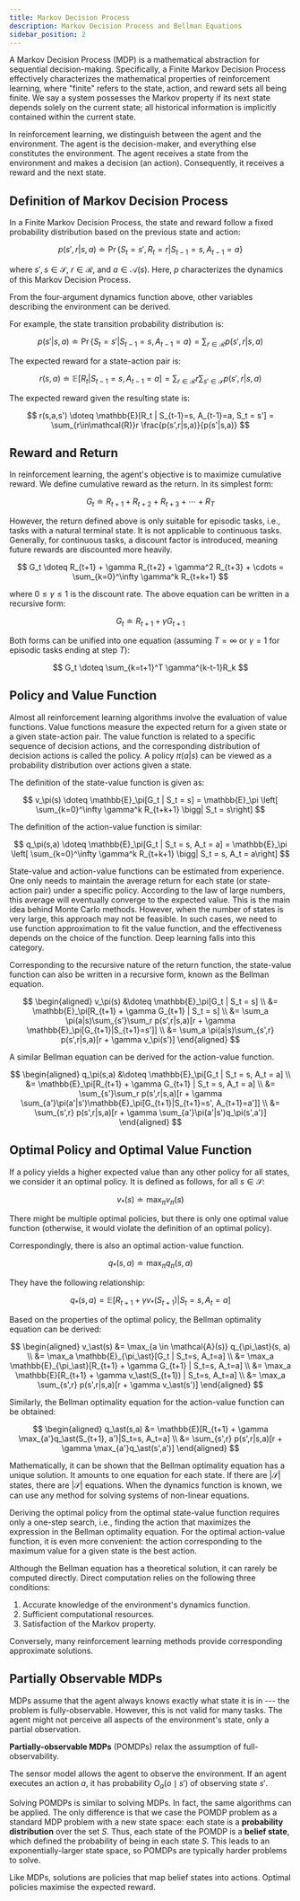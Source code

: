 ```yaml
---
title: Markov Decision Process
description: Markov Decision Process and Bellman Equations
sidebar_position: 2
---
```


A Markov Decision Process (MDP) is a mathematical abstraction for sequential decision-making. Specifically, a Finite Markov Decision Process effectively characterizes the mathematical properties of reinforcement learning, where "finite" refers to the state, action, and reward sets all being finite. We say a system possesses the Markov property if its next state depends solely on the current state; all historical information is implicitly contained within the current state.

In reinforcement learning, we distinguish between the agent and the environment. The agent is the decision-maker, and everything else constitutes the environment. The agent receives a state from the environment and makes a decision (an action). Consequently, it receives a reward and the next state. 

## Definition of Markov Decision Process

In a Finite Markov Decision Process, the state and reward follow a fixed probability distribution based on the previous state and action:

$$
p(s',r | s,a) \doteq \Pr\{S_t = s', R_t = r | S_{t-1} = s, A_{t-1} = a\}
$$

where $s',s \in \mathcal{S}$, $r \in \mathcal{R}$, and $a \in \mathcal{A}(s)$. Here, $p$ characterizes the dynamics of this Markov Decision Process.

From the four-argument dynamics function above, other variables describing the environment can be derived.

For example, the state transition probability distribution is:

$$
p(s'|s,a) \doteq \Pr\{S_t = s' | S_{t-1} = s, A_{t - 1}=a\} = \sum_{r\in\mathcal{R}}p(s',r|s,a)
$$

The expected reward for a state-action pair is:

$$
r(s,a) \doteq \mathbb{E}[R_t | S_{t-1}=s, A_{t-1}=a] = \sum_{r\in\mathcal{R}}r \sum_{s'\in\mathcal{S}} p(s',r|s,a)
$$

The expected reward given the resulting state is:

$$
r(s,a,s') \doteq \mathbb{E}[R_t | S_{t-1}=s, A_{t-1}=a, S_t = s'] = \sum_{r\in\mathcal{R}}r \frac{p(s',r|s,a)}{p(s'|s,a)}
$$

## Reward and Return

In reinforcement learning, the agent's objective is to maximize cumulative reward. We define cumulative reward as the return. In its simplest form:

$$
G_t \doteq R_{t+1} + R_{t+2} + R_{t+3} + \cdots + R_T
$$

However, the return defined above is only suitable for episodic tasks, i.e., tasks with a natural terminal state. It is not applicable to continuous tasks. Generally, for continuous tasks, a discount factor is introduced, meaning future rewards are discounted more heavily.

$$
G_t \doteq R_{t+1} + \gamma R_{t+2} + \gamma^2 R_{t+3} + \cdots = \sum_{k=0}^\infty \gamma^k R_{t+k+1}
$$

where $0 \le \gamma \le 1$ is the discount rate. The above equation can be written in a recursive form:

$$
G_t \doteq R_{t+1} + \gamma G_{t+1}
$$

Both forms can be unified into one equation (assuming $T=\infty$ or $\gamma=1$ for episodic tasks ending at step $T$):

$$
G_t \doteq \sum_{k=t+1}^T \gamma^{k-t-1}R_k
$$

## Policy and Value Function

Almost all reinforcement learning algorithms involve the evaluation of value functions. Value functions measure the expected return for a given state or a given state-action pair. The value function is related to a specific sequence of decision actions, and the corresponding distribution of decision actions is called the policy. A policy $\pi(a|s)$ can be viewed as a probability distribution over actions given a state.

The definition of the state-value function is given as:

$$
v_\pi(s) \doteq \mathbb{E}_\pi[G_t | S_t = s] = \mathbb{E}_\pi \left[ \sum_{k=0}^\infty \gamma^k R_{t+k+1} \bigg| S_t = s\right]
$$

The definition of the action-value function is similar:

$$
q_\pi(s,a) \doteq \mathbb{E}_\pi[G_t | S_t = s, A_t = a] = \mathbb{E}_\pi \left[ \sum_{k=0}^\infty \gamma^k R_{t+k+1} \bigg| S_t = s, A_t = a\right]
$$

State-value and action-value functions can be estimated from experience. One only needs to maintain the average return for each state (or state-action pair) under a specific policy. According to the law of large numbers, this average will eventually converge to the expected value. This is the main idea behind Monte Carlo methods. However, when the number of states is very large, this approach may not be feasible. In such cases, we need to use function approximation to fit the value function, and the effectiveness depends on the choice of the function. Deep learning falls into this category.

Corresponding to the recursive nature of the return function, the state-value function can also be written in a recursive form, known as the Bellman equation.

$$
\begin{aligned}
 v_\pi(s) &\doteq \mathbb{E}_\pi[G_t | S_t = s] \\
 &= \mathbb{E}_\pi[R_{t+1} + \gamma G_{t+1} | S_t = s] \\
 &= \sum_a \pi(a|s)\sum_{s'}\sum_r p(s',r|s,a)[r + \gamma \mathbb{E}_\pi[G_{t+1}|S_{t+1}=s']] \\
 &= \sum_a \pi(a|s)\sum_{s',r} p(s',r|s,a)[r + \gamma v_\pi(s')]
\end{aligned}
$$

A similar Bellman equation can be derived for the action-value function.

$$
\begin{aligned}
q_\pi(s,a) &\doteq \mathbb{E}_\pi[G_t | S_t = s, A_t = a] \\
&= \mathbb{E}_\pi[R_{t+1} + \gamma G_{t+1} | S_t = s, A_t = a] \\
&= \sum_{s'}\sum_r p(s',r|s,a)[r + \gamma \sum_{a'}\pi(a'|s')\mathbb{E}_\pi[G_{t+1}|S_{t+1}=s', A_{t+1}=a']] \\
&= \sum_{s',r} p(s',r|s,a)[r + \gamma \sum_{a'}\pi(a'|s')q_\pi(s',a')]
\end{aligned}
$$

## Optimal Policy and Optimal Value Function

If a policy yields a higher expected value than any other policy for all states, we consider it an optimal policy. It is defined as follows, for all $s \in \mathcal{S}$:

$$
v_\ast(s) \doteq \max_\pi v_\pi(s)
$$

There might be multiple optimal policies, but there is only one optimal value function (otherwise, it would violate the definition of an optimal policy).

Correspondingly, there is also an optimal action-value function.

$$
q_\ast(s,a) \doteq \max_\pi q_\pi(s,a)
$$

They have the following relationship:

$$
q_\ast(s,a) = \mathbb{E}[R_{t+1} + \gamma v_\ast(S_{t+1}) | S_t=s, A_t=a]
$$

Based on the properties of the optimal policy, the Bellman optimality equation can be derived:

$$
\begin{aligned}
v_\ast(s) &= \max_{a \in \mathcal{A}(s)} q_{\pi_\ast}(s, a) \\
&= \max_a \mathbb{E}_{\pi_\ast}[G_t | S_t=s, A_t=a] \\
&= \max_a \mathbb{E}_{\pi_\ast}[R_{t+1} + \gamma G_{t+1} | S_t=s, A_t=a] \\
&= \max_a \mathbb{E}[R_{t+1} + \gamma v_\ast(S_{t+1}) | S_t=s, A_t=a] \\
&= \max_a \sum_{s',r} p(s',r|s,a)[r + \gamma v_\ast(s')]
\end{aligned}
$$

Similarly, the Bellman optimality equation for the action-value function can be obtained:

$$
\begin{aligned}
q_\ast(s,a) &= \mathbb{E}[R_{t+1} + \gamma \max_{a'}q_\ast(S_{t+1}, a')|S_t=s, A_t=a] \\
&= \sum_{s',r} p(s',r|s,a)[r + \gamma \max_{a'}q_\ast(s',a')]
\end{aligned}
$$

Mathematically, it can be shown that the Bellman optimality equation has a unique solution. It amounts to one equation for each state. If there are $|\mathcal{S}|$ states, there are $|\mathcal{S}|$ equations. When the dynamics function is known, we can use any method for solving systems of non-linear equations.

Deriving the optimal policy from the optimal state-value function requires only a one-step search, i.e., finding the action that maximizes the expression in the Bellman optimality equation. For the optimal action-value function, it is even more convenient: the action corresponding to the maximum value for a given state is the best action.

Although the Bellman equation has a theoretical solution, it can rarely be computed directly. Direct computation relies on the following three conditions:

1.  Accurate knowledge of the environment's dynamics function.
2.  Sufficient computational resources.
3.  Satisfaction of the Markov property.

Conversely, many reinforcement learning methods provide corresponding approximate solutions.

## Partially Observable MDPs

MDPs assume that the agent always knows exactly what state it is in --- the problem is fully-observable. However, this is not valid for many tasks. The agent might not perceive all aspects of the environment's state, only a partial observation.

**Partially-observable MDPs** (POMDPs) relax the assumption of
full-observability.

The sensor model allows the agent to observe the environment. If an agent executes an action $a$, it has probability $O_a(o \mid s')$ of observing state $s'$.

Solving POMDPs is similar to solving MDPs. In fact, the same algorithms can be applied. The only difference is that we case the POMDP problem as a standard MDP problem with a new state space: each state is a **probability distribution** over the set $S$. Thus, each state of the
POMDP is a **belief state**, which defined the probability of being in each state $S$. This leads to an exponentially-larger state space, so POMDPs are typically harder problems to solve.

Like MDPs, solutions are policies that map belief states into actions. Optimal policies maximise the expected reward.
